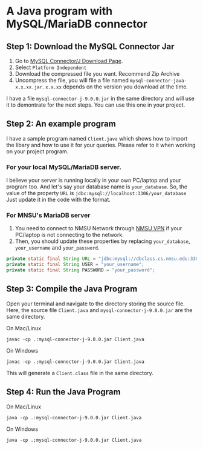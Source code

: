 # A Java program with MySQL/MariaDB connector


## Step 1: Download the MySQL Connector Jar

1. Go to [MySQL Connector/J Download Page](https://dev.mysql.com/downloads/connector/j/).
2. Select `Platform Independent`
3. Download the compressed file you want. Recommend Zip Archive
4. Uncompress the file, you will file a file named `mysql-connector-java-x.x.xx.jar`. `x.x.xx` depends on the version you download at the time.

I have a file `mysql-connector-j-9.0.0.jar` in the same directory and will use it to demontrate for the next steps.
You can use this one in your project.

## Step 2: An example program

I have a sample program named `Client.java` which shows how to import the libary and how to use it for your queries. 
Please refer to it when working on your project program.

### For your local MySQL/MariaDB server.

I believe your server is running locally in your own PC/laptop and your program too.
And let's say your database name is `your_database`. So, the value of the property `URL` is `jdbc:mysql://localhost:3306/your_database`
Just update it in the code with the format.

### For MNSU's MariaDB server

1. You need to connect to NMSU Network through [NMSU VPN](https://agit.nmsu.edu/services/vpn.html) if your PC/laptop is not connecting to the network.
2. Then, you should update these properties by replacing `your_database`, `your_username` and `your_password`.

```java
private static final String URL = "jdbc:mysql://dbclass.cs.nmsu.edu:3306/your_database";
private static final String USER = "your_username";
private static final String PASSWORD = "your_password";
```

## Step 3: Compile the Java Program

Open your terminal and navigate to the directory storing the source file. 
Here, the source file `Client.java` and `mysql-connector-j-9.0.0.jar` are the same directory.

On Mac/Linux

```
javac -cp .:mysql-connector-j-9.0.0.jar Client.java
```

On Windows

```
javac -cp .;mysql-connector-j-9.0.0.jar Client.java
```

This will generate a `Client.class` file in the same directory.

## Step 4: Run the Java Program

On Mac/Linux

```
java -cp .:mysql-connector-j-9.0.0.jar Client.java
```

On Windows

```
java -cp .;mysql-connector-j-9.0.0.jar Client.java
```